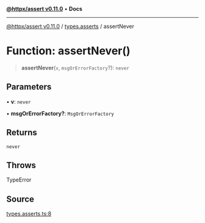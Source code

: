 [**@httpx/assert v0.11.0**](../../README.md) • **Docs**

***

[@httpx/assert v0.11.0](../../README.md) / [types.asserts](../README.md) / assertNever

# Function: assertNever()

> **assertNever**(`v`, `msgOrErrorFactory`?): `never`

## Parameters

• **v**: `never`

• **msgOrErrorFactory?**: `MsgOrErrorFactory`

## Returns

`never`

## Throws

TypeError

## Source

[types.asserts.ts:8](https://github.com/belgattitude/httpx/blob/87fb49862cf7e06acc8e0c35f7b115413ff3c6fe/packages/assert/src/types.asserts.ts#L8)
